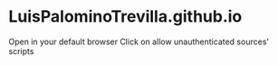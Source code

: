 # LuisPalominoTrevilla.github.io

Open in your default browser
Click on allow unauthenticated sources' scripts
